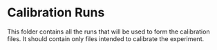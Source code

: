 # Calibration Runs

This folder contains all the runs that will be used to form the calibration files. It should contain only files intended to calibrate the experiment.
